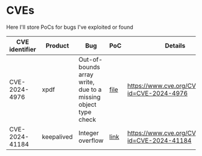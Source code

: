 # CVEs
Here I'll store PoCs for bugs I've exploited or found

| CVE identifier | Product | Bug                                                           | PoC                               | Details                                           |
|----------------|---------|---------------------------------------------------------------|-----------------------------------|------------------------------------------------|
| CVE-2024-4976  | xpdf    | Out-of-bounds array write, due to a missing object type check | [file](assets/xpdf/malformed.pdf) | https://www.cve.org/CVERecord?id=CVE-2024-4976 |
| CVE-2024-41184  | keepalived    | Integer overflow | [link](https://github.com/acassen/keepalived/issues/2447#issuecomment-2231329734) | https://www.cve.org/CVERecord?id=CVE-2024-41184 |
